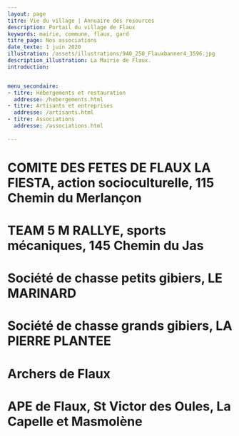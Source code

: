 ```yaml
---
layout: page
titre: Vie du village | Annuaire des resources
description: Portail du village de Flaux
keywords: mairie, commune, flaux, gard
titre_page: Nos associations
date_texte: 1 juin 2020
illustration: /assets/illustrations/940_250_Flauxbanner4_3596.jpg
description_illustration: La Mairie de Flaux.
introduction:


menu_secondaire:
- titre: Hébergements et restauration
  addresse: /hebergements.html
- titre: Artisants et entreprises
  addresse: /artisants.html
- titre: Associations
  addresse: /associations.html
  
---
```


# COMITE DES FETES DE FLAUX LA FIESTA, action socioculturelle, 115 Chemin du Merlançon
# TEAM 5 M RALLYE, sports mécaniques, 145 Chemin du Jas
# Société de chasse petits gibiers, LE MARINARD
# Société de chasse grands gibiers, LA PIERRE PLANTEE
# Archers de Flaux
# APE de Flaux, St Victor des Oules, La Capelle et Masmolène
